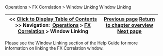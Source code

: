 ﻿
Operations > FX Correlation > Window Linking
Window Linking

| << [Click to Display Table of Contents](window-linking-fx-correlation.md) >> **Navigation:**     [Operations](operations-1.md) > [FX Correlation](fx-correlation-1.md) > Window Linking | [Previous page](fx-correlation-properties-1.md) [Return to chapter overview](fx-correlation-1.md) [Next page](historical_data_manager-1.md) |
| --- | --- |

Please see the [Window Linking](linking_windows-1.md) section of the Help Guide for more information on linking the FX Correlation window.

